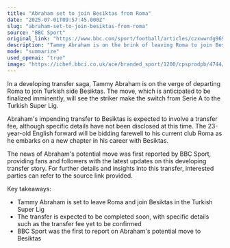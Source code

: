 ```yaml
---
title: "Abraham set to join Besiktas from Roma"
date: "2025-07-01T09:57:45.000Z"
slug: "abraham-set-to-join-besiktas-from-roma"
source: "BBC Sport"
original_link: "https://www.bbc.com/sport/football/articles/czxwwrdg969o"
description: "Tammy Abraham is on the brink of leaving Roma to join Besiktas in the Turkish Super Lig, with the transfer expected to be finalized soon. The specifics of the transfer, including the transfer fee, have not been disclosed. BBC Sport was the first to report on Abraham's potential move, providing fans with the latest updates on this developing transfer saga."
mode: "summarize"
used_openai: "true"
image: "https://ichef.bbci.co.uk/ace/branded_sport/1200/cpsprodpb/4744/live/1c3f6050-5660-11f0-b1cd-8721735d6041.jpg"
---
```


In a developing transfer saga, Tammy Abraham is on the verge of departing Roma to join Turkish side Besiktas. The move, which is anticipated to be finalized imminently, will see the striker make the switch from Serie A to the Turkish Super Lig.

Abraham's impending transfer to Besiktas is expected to involve a transfer fee, although specific details have not been disclosed at this time. The 23-year-old English forward will be bidding farewell to his current club Roma as he embarks on a new chapter in his career with Besiktas.

The news of Abraham's potential move was first reported by BBC Sport, providing fans and followers with the latest updates on this developing transfer story. For further details and insights into this transfer, interested parties can refer to the source link provided.

Key takeaways:
- Tammy Abraham is set to leave Roma and join Besiktas in the Turkish Super Lig
- The transfer is expected to be completed soon, with specific details such as the transfer fee yet to be confirmed
- BBC Sport was the first to report on Abraham's potential move to Besiktas